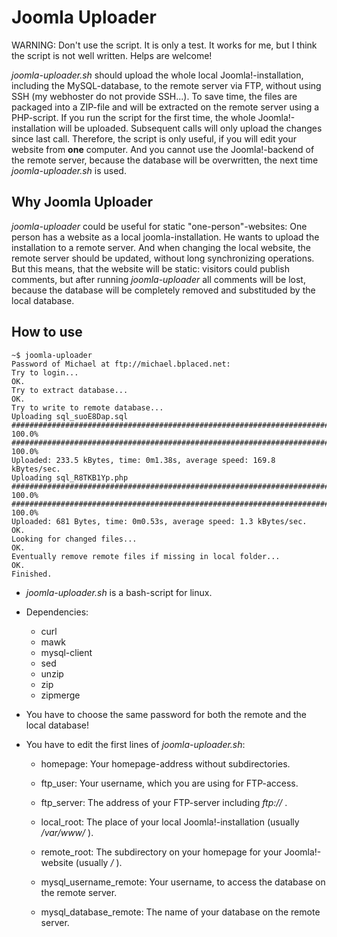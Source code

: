# Joomla Uploader

WARNING: Don't use the script. It is only a test. It works for me, but I think the script is not well written. Helps are welcome!

*joomla-uploader.sh* should upload the whole local Joomla!-installation, including the MySQL-database, to the remote server via FTP, without using SSH (my webhoster do not provide SSH...). To save time, the files are packaged into a ZIP-file and will be extracted on the remote server using a PHP-script. If you run the script for the first time, the whole Joomla!-installation will be uploaded. Subsequent calls will only upload the changes since last call. Therefore, the script is only useful, if you will edit your website from **one** computer. And you cannot use the Joomla!-backend of the remote server, because the database will be overwritten, the next time *joomla-uploader.sh* is used.

## Why Joomla Uploader

*joomla-uploader* could be useful for static "one-person"-websites: One person has a website as a local joomla-installation. He wants to upload the installation to a remote server. And when changing the local website, the remote server should be updated, without long synchronizing operations. But this means, that the website will be static: visitors could publish comments, but after running *joomla-uploader* all comments will be lost, because the database will be completely removed and substituded by the local database. 

## How to use

```shell
~$ joomla-uploader
Password of Michael at ftp://michael.bplaced.net: 
Try to login...
OK.
Try to extract database...
OK.
Try to write to remote database...
Uploading sql_suoE8Dap.sql
######################################################################## 100.0%
######################################################################## 100.0%
Uploaded: 233.5 kBytes, time: 0m1.38s, average speed: 169.8 kBytes/sec.
Uploading sql_R8TKB1Yp.php
######################################################################## 100.0%
######################################################################## 100.0%
Uploaded: 681 Bytes, time: 0m0.53s, average speed: 1.3 kBytes/sec.
OK.
Looking for changed files...
OK.
Eventually remove remote files if missing in local folder...
OK.
Finished.
```

* *joomla-uploader.sh* is a bash-script for linux.

* Dependencies:

    * curl
    * mawk
    * mysql-client
    * sed
    * unzip
    * zip
    * zipmerge

* You have to choose the same password for both the remote and the local database!

* You have to edit the first lines of *joomla-uploader.sh*:

    * homepage: Your homepage-address without subdirectories.

    * ftp_user: Your username, which you are using for FTP-access.

    * ftp_server: The address of your FTP-server including *ftp://* .

    * local_root: The place of your local Joomla!-installation (usually */var/www/* ).

    * remote_root: The subdirectory on your homepage for your Joomla!-website (usually */* ).

    * mysql_username_remote: Your username, to access the database on the remote server.

    * mysql_database_remote: The name of your database on the remote server.

